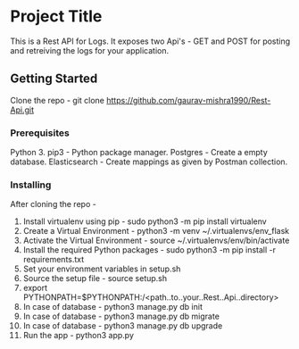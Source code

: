 # Project Title

This is a Rest API for Logs. It exposes two Api's - GET and POST for posting and retreiving the logs for your application.

## Getting Started

Clone the repo - git clone https://github.com/gaurav-mishra1990/Rest-Api.git

### Prerequisites

Python 3.
pip3 - Python package manager.
Postgres - Create a empty database.
Elasticsearch - Create mappings as given by Postman collection.

### Installing

After cloning the repo -

1. Install virtualenv using pip - sudo python3 -m pip install virtualenv
2. Create a Virtual Environment - python3 -m venv ~/.virtualenvs/env_flask
3. Activate the Virtual Environment - source ~/.virtualenvs/env/bin/activate
4. Install the required Python packages - sudo python3 -m pip install -r requirements.txt
5. Set your environment variables in setup.sh
6. Source the setup file - source setup.sh
7. export PYTHONPATH=$PYTHONPATH:/<path..to..your..Rest..Api..directory>
8. In case of database - python3 manage.py db init
9. In case of database - python3 manage.py db migrate
10. In case of database - python3 manage.py db upgrade
11. Run the app - python3 app.py
